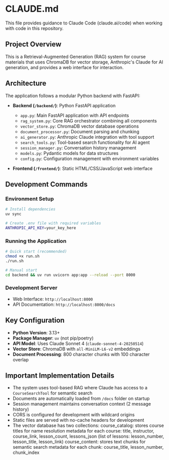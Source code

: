 # CLAUDE.md

This file provides guidance to Claude Code (claude.ai/code) when working with code in this repository.

## Project Overview

This is a Retrieval-Augmented Generation (RAG) system for course materials that uses ChromaDB for vector storage, Anthropic's Claude for AI generation, and provides a web interface for interaction.

## Architecture

The application follows a modular Python backend with FastAPI:

- **Backend (`/backend/`)**: Python FastAPI application
  - `app.py`: Main FastAPI application with API endpoints
  - `rag_system.py`: Core RAG orchestrator combining all components
  - `vector_store.py`: ChromaDB vector database operations
  - `document_processor.py`: Document parsing and chunking
  - `ai_generator.py`: Anthropic Claude integration with tool support
  - `search_tools.py`: Tool-based search functionality for AI agent
  - `session_manager.py`: Conversation history management
  - `models.py`: Pydantic models for data structures
  - `config.py`: Configuration management with environment variables

- **Frontend (`/frontend/`)**: Static HTML/CSS/JavaScript web interface

## Development Commands

### Environment Setup
```bash
# Install dependencies
uv sync

# Create .env file with required variables
ANTHROPIC_API_KEY=your_key_here
```

### Running the Application
```bash
# Quick start (recommended)
chmod +x run.sh
./run.sh

# Manual start
cd backend && uv run uvicorn app:app --reload --port 8000
```

### Development Server
- Web Interface: `http://localhost:8000`
- API Documentation: `http://localhost:8000/docs`

## Key Configuration

- **Python Version**: 3.13+
- **Package Manager**: `uv` (not pip/poetry)
- **API Model**: Uses Claude Sonnet 4 (`claude-sonnet-4-20250514`)
- **Vector Store**: ChromaDB with `all-MiniLM-L6-v2` embeddings
- **Document Processing**: 800 character chunks with 100 character overlap

## Important Implementation Details

- The system uses tool-based RAG where Claude has access to a `CourseSearchTool` for semantic search
- Documents are automatically loaded from `/docs` folder on startup
- Session management maintains conversation context (2 message history)
- CORS is configured for development with wildcard origins
- Static files are served with no-cache headers for development
- The vector database has two collections:
course_catalog:
stores course titles for name resolution
metadata for each course: title, instructor, course_link, lesson_count, lessons_json (list of lessons: lesson_number, lesson_title, lesson_link)
course_content:
stores text chunks for semantic search
metadata for each chunk: course_title, lesson_number, chunk_index
